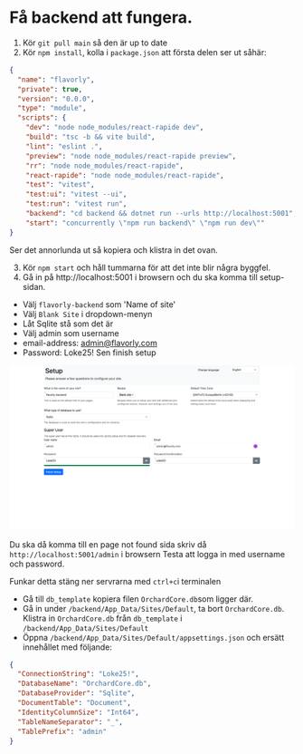 # Få backend att fungera.

1. Kör `git pull main` så den är up to date
2. Kör `npm install`, kolla i `package.json` att första delen ser ut såhär:
```json
{
  "name": "flavorly",
  "private": true,
  "version": "0.0.0",
  "type": "module",
  "scripts": {
    "dev": "node node_modules/react-rapide dev",
    "build": "tsc -b && vite build",
    "lint": "eslint .",
    "preview": "node node_modules/react-rapide preview",
    "rr": "node node_modules/react-rapide",
    "react-rapide": "node node_modules/react-rapide",
    "test": "vitest",
    "test:ui": "vitest --ui",
    "test:run": "vitest run",
    "backend": "cd backend && dotnet run --urls http://localhost:5001",
    "start": "concurrently \"npm run backend\" \"npm run dev\""
}
```
Ser det annorlunda ut så kopiera och klistra in det ovan.

3. Kör `npm start` och håll tummarna för att det inte blir några byggfel.
4. Gå in på http://localhost:5001 i browsern och du ska komma till setup-sidan.
  - Välj `flavorly-backend` som 'Name of site'
  - Välj `Blank Site` i dropdown-menyn
  - Låt Sqlite stå som det är
  - Välj admin som username
  - email-address: admin@flavorly.com
  - Password: Loke25!
Sen finish setup

![alt text](image.png)

Du ska då komma till en page not found sida skriv då `http://localhost:5001/admin` i browsern
Testa att logga in med username och password.

Funkar detta stäng ner servrarna med `ctrl+c`i terminalen

- Gå till `db_template` kopiera filen `OrchardCore.db`som ligger där.
- Gå in under `/backend/App_Data/Sites/Default`, ta bort `OrchardCore.db`. Klistra in `OrchardCore.db` från `db_template` i `/backend/App_Data/Sites/Default`
- Öppna `/backend/App_Data/Sites/Default/appsettings.json` och ersätt innehållet med följande:
```json
{
  "ConnectionString": "Loke25!",
  "DatabaseName": "OrchardCore.db",
  "DatabaseProvider": "Sqlite",
  "DocumentTable": "Document",
  "IdentityColumnSize": "Int64",
  "TableNameSeparator": "_",
  "TablePrefix": "admin"
}
```
